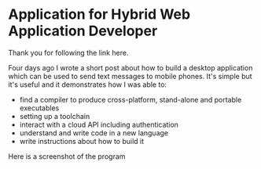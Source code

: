 # Application for Hybrid Web Application Developer

Thank you for following the link here.

Four days ago I wrote a short post about how to build a desktop application which can be used to send text messages to mobile phones. It's simple but it's useful and it demonstrates how I was able to:
- find a compiler to produce cross-platform, stand-alone and portable executables
- setting up a toolchain 
- interact with a cloud API including authentication
- understand and write code in a new language
- write instructions about how to build it

Here is a screenshot of the program



